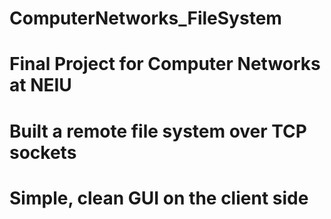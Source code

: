 # ComputerNetworks_FileSystem
# Final Project for Computer Networks at NEIU 
# Built a remote file system over TCP sockets
# Simple, clean GUI on the client side

